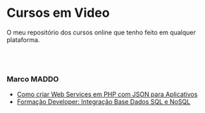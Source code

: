 # Cursos em Video

O meu repositório dos cursos online que tenho feito em qualquer plataforma.


<br><br>


### Marco MADDO
* [Como criar Web Services em PHP com JSON para Aplicativos](https://www.udemy.com/course/na-pratica-crie-web-services-em-php-para-aplicativos-mobile)
* [Formação Developer: Integração Base Dados SQL e NoSQL](https://www.udemy.com/course/formacao-developer-integracao-com-banco-de-dados)
